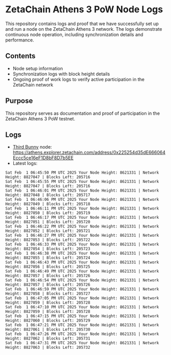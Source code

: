# ZetaChain Athens 3 PoW Node Logs
This repository contains logs and proof that we have successfully set up and run a node on the ZetaChain Athens 3 network. The logs demonstrate continuous node operation, including synchronization details and performance.

## Contents
- Node setup information
- Synchronization logs with block height details
- Ongoing proof of work logs to verify active participation in the ZetaChain network

## Purpose
This repository serves as documentation and proof of participation in the ZetaChain Athens 3 PoW testnet.

## Logs

- [Third Bunny](https://thirdbunny.xyz/) node: https://athens.explorer.zetachain.com/address/0x225254d35dE666064Eccc5ce16eF1D8bF8D7b5EE
- Latest logs:
```
Sat Feb  1 06:45:50 PM UTC 2025 Your Node Height: 8621331 | Network Height: 8827047 | Blocks Left: 205716
Sat Feb  1 06:45:55 PM UTC 2025 Your Node Height: 8621331 | Network Height: 8827047 | Blocks Left: 205716
Sat Feb  1 06:46:01 PM UTC 2025 Your Node Height: 8621331 | Network Height: 8827048 | Blocks Left: 205717
Sat Feb  1 06:46:06 PM UTC 2025 Your Node Height: 8621331 | Network Height: 8827049 | Blocks Left: 205718
Sat Feb  1 06:46:11 PM UTC 2025 Your Node Height: 8621331 | Network Height: 8827050 | Blocks Left: 205719
Sat Feb  1 06:46:17 PM UTC 2025 Your Node Height: 8621331 | Network Height: 8827051 | Blocks Left: 205720
Sat Feb  1 06:46:22 PM UTC 2025 Your Node Height: 8621331 | Network Height: 8827052 | Blocks Left: 205721
Sat Feb  1 06:46:27 PM UTC 2025 Your Node Height: 8621331 | Network Height: 8827053 | Blocks Left: 205722
Sat Feb  1 06:46:33 PM UTC 2025 Your Node Height: 8621331 | Network Height: 8827054 | Blocks Left: 205723
Sat Feb  1 06:46:38 PM UTC 2025 Your Node Height: 8621331 | Network Height: 8827055 | Blocks Left: 205724
Sat Feb  1 06:46:43 PM UTC 2025 Your Node Height: 8621331 | Network Height: 8827056 | Blocks Left: 205725
Sat Feb  1 06:46:49 PM UTC 2025 Your Node Height: 8621331 | Network Height: 8827057 | Blocks Left: 205726
Sat Feb  1 06:46:54 PM UTC 2025 Your Node Height: 8621331 | Network Height: 8827057 | Blocks Left: 205726
Sat Feb  1 06:46:59 PM UTC 2025 Your Node Height: 8621331 | Network Height: 8827058 | Blocks Left: 205727
Sat Feb  1 06:47:05 PM UTC 2025 Your Node Height: 8621331 | Network Height: 8827059 | Blocks Left: 205728
Sat Feb  1 06:47:10 PM UTC 2025 Your Node Height: 8621331 | Network Height: 8827059 | Blocks Left: 205728
Sat Feb  1 06:47:15 PM UTC 2025 Your Node Height: 8621331 | Network Height: 8827060 | Blocks Left: 205729
Sat Feb  1 06:47:21 PM UTC 2025 Your Node Height: 8621331 | Network Height: 8827061 | Blocks Left: 205730
Sat Feb  1 06:47:26 PM UTC 2025 Your Node Height: 8621331 | Network Height: 8827062 | Blocks Left: 205731
Sat Feb  1 06:47:31 PM UTC 2025 Your Node Height: 8621331 | Network Height: 8827063 | Blocks Left: 205732
```
